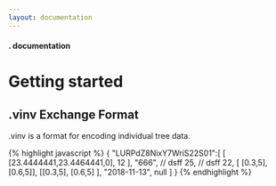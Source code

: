 ```yaml
---
layout: documentation
---
```


#### . documentation
# Getting started

## .vinv Exchange Format ##

.vinv is a format for encoding individual tree data.

{% highlight javascript %}
{
    "LURPdZ8NixY7WriS22S01":[
        [
            [23.4444441,23.4464441,0],
            12
        ],
        "666", // dsff
        25, // dsff
        22,
        [
            [0.3,5],
            [0.6,5]],
            [[0.3,5],
            [0.6,5]
        ],
        "2018-11-13",
        null
    ]
}
{% endhighlight %}
